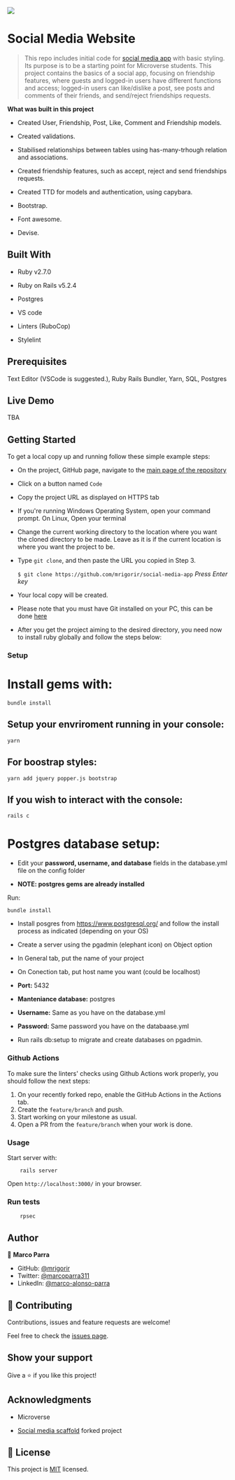 ![](https://img.shields.io/badge/Microverse-blueviolet)

# Social Media Website

> This repo includes initial code for [social media app](https://github.com/microverseinc/ror-social-scaffold) with basic styling. Its purpose is to be a starting point for Microverse students. This project contains the basics of a social app, focusing on friendship features, where guests and logged-in users have different functions and access; logged-in users can like/dislike a post, see posts and comments of their friends, and send/reject friendships requests.

**What was built in this project**

- Created User, Friendship, Post, Like, Comment and Friendship models.

- Created validations.

- Stabilised relationships between tables using has-many-trhough relation and associations.

- Created friendship features, such as accept, reject and send friendships requests.

- Created TTD for models and authentication, using capybara.

- Bootstrap.

- Font awesome.

- Devise.

## Built With

- Ruby v2.7.0

- Ruby on Rails v5.2.4

- Postgres

- VS code

- Linters (RuboCop)

- Stylelint

## Prerequisites

Text Editor (VSCode is suggested.), Ruby Rails Bundler, Yarn, SQL, Postgres

## Live Demo

TBA


## Getting Started

To get a local copy up and running follow these simple example steps:

- On the project, GitHub page, navigate to the [main page of the repository](https://github.com/mrigorir/social-media-app)

- Click on a button named `Code`

- Copy the project URL as displayed on HTTPS tab

- If you're running Windows Operating System, open your command prompt. On Linux, Open your terminal

- Change the current working directory to the location where you want the cloned directory to be made. Leave as it is if the current location is where you want the project to be.

- Type `git clone`, and then paste the URL you copied in Step 3.<br>

  `$ git clone https://github.com/mrigorir/social-media-app` <em>Press Enter key</em><br>

- Your local copy will be created.

- Please note that you must have Git installed on your PC, this can be done [here](https://gist.github.com/derhuerst/1b15ff4652a867391f03)

- After you get the project aiming to the desired directory, you need now to install ruby globally and follow the steps below:
  

### Setup

# Install gems with:

```
bundle install
```

## Setup your envriroment running in your console: 

```
yarn
```

## For boostrap styles:

```
yarn add jquery popper.js bootstrap
```

## If you wish to interact with the console:

```
rails c
```

# Postgres database setup:

- Edit your **password, username, and database** fields in the database.yml file on the config folder

- **NOTE: postgres gems are already installed**

Run: 

```
bundle install
```

- Install posgres from https://www.postgresql.org/ and follow the install process as indicated (depending on your OS)

- Create a server using the pgadmin (elephant icon) on Object option
		
- In General tab, put the name of your project

- On Conection tab, put host name you want (could be localhost)

- **Port:** 5432

- **Manteniance database:** postgres

- **Username:** Same as you have on the database.yml

- **Password:** Same password you have on the databaase.yml

- Run rails db:setup to migrate and create databases on pgadmin.


### Github Actions

To make sure the linters' checks using Github Actions work properly, you should follow the next steps:

1. On your recently forked repo, enable the GitHub Actions in the Actions tab.
2. Create the `feature/branch` and push.
3. Start working on your milestone as usual.
4. Open a PR from the `feature/branch` when your work is done.


### Usage

Start server with:

```
    rails server
```

Open `http://localhost:3000/` in your browser.


### Run tests

```
    rpsec 
```

## Author

👤 **Marco Parra**

- GitHub: [@mrigorir](https://github.com/mrigorir)
- Twitter: [@marcoparra311](https://twitter.com/marcoparra311)
- LinkedIn: [@marco-alonso-parra](https://www.linkedin.com/in/marco-alonso-parra/)

## 🤝 Contributing

Contributions, issues and feature requests are welcome!

Feel free to check the [issues page](https://github.com/mrigorir/social-media-app.git/issues).

## Show your support

Give a ⭐️ if you like this project!

## Acknowledgments

- Microverse

- [Social media scaffold](https://github.com/microverseinc/ror-social-scaffold) forked project

## 📝 License

This project is [MIT](https://en.wikipedia.org/wiki/MIT_License) licensed.


